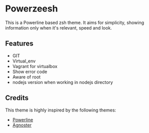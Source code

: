 # Powerzeesh

This is a Powerline based zsh theme. It aims for simplicity, showing information only when it's relevant, speed and look.

## Features

- GIT
- Virtual_env
- Vagrant for virtualbox
- Show error code
- Aware of root
- nodejs version when working in nodejs directory

## Credits

This theme is highly inspired by the following themes:
- [Powerline](https://github.com/jeremyFreeAgent/oh-my-zsh-powerline-theme)
- [Agnoster](https://github.com/agnoster/agnoster-zsh-theme)


